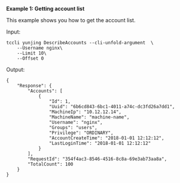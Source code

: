 **Example 1: Getting account list**

This example shows you how to get the account list.

Input: 

```
tccli yunjing DescribeAccounts --cli-unfold-argument  \
    --Username nginx\
    --Limit 10\
    --Offset 0
```

Output: 
```
{
    "Response": {
        "Accounts": [
            {
                "Id": 1,
                "Uuid": "6b6cd843-6bc1-4011-a74c-dc3fd26a7dd1",
                "MachineIp": "10.12.12.14",
                "MachineName": "machine-name",
                "Username": "nginx",
                "Groups": "users",
                "Privilege": "ORDINARY",
                "AccountCreateTime": "2018-01-01 12:12:12",
                "LastLoginTime": "2018-01-01 12:12:12"
            }
        ],
        "RequestId": "354f4ac3-8546-4516-8c8a-69e3ab73aa8a",
        "TotalCount": 100
    }
}
```

